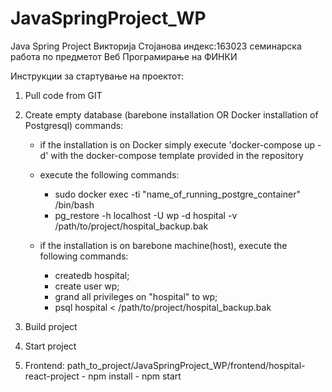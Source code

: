 # JavaSpringProject_WP
Java Spring Project 
Викторија Стојанова индекс:163023 
семинарска работа по предметот Веб Програмирање на ФИНКИ

Инструкции за стартување на проектот:
1. Pull code from GIT
2. Create empty database (barebone installation OR Docker installation of Postgresql)
commands:
	- if the installation is on Docker simply execute 'docker-compose up -d' with the docker-compose template provided in the repository
  	- execute the following commands:
      - sudo docker exec -ti "name_of_running_postgre_container" /bin/bash
      - pg_restore -h localhost -U wp -d hospital -v /path/to/project/hospital_backup.bak

		
	- if the installation is on barebone machine(host), execute the following commands:
		- createdb hospital;
		- create user wp;
		- grand all privileges on "hospital" to wp;
		- psql hospital < /path/to/project/hospital_backup.bak

3. Build project 
4. Start project
5. Frontend:  path_to_project/JavaSpringProject_WP/frontend/hospital-react-project
              - npm install
	      - npm start
